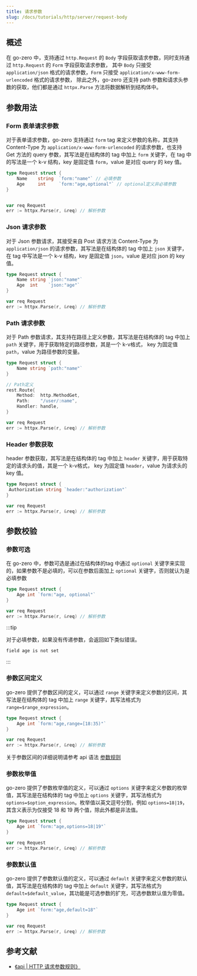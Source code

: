 ```yaml
---
title: 请求参数
slug: /docs/tutorials/http/server/request-body
---
```


## 概述

在 go-zero 中，支持通过 `http.Request` 的 `Body` 字段获取请求参数，同时支持通过 `http.Request` 的 `Form` 字段获取请求参数，
其中 `Body` 只接受 `application/json` 格式的请求参数，`Form` 只接受 `application/x-www-form-urlencoded` 格式的请求参数，
除此之外，go-zero 还支持 path 参数和请求头参数的获取，他们都是通过 `httpx.Parse` 方法将数据解析到结构体中。

## 参数用法

### Form 表单请求参数

对于表单请求参数，go-zero 支持通过 `form` tag 来定义参数的名称，其支持 Content-Type 为 `application/x-www-form-urlencoded` 的请求参数，也支持
Get 方法的 query 参数，其写法是在结构体的 tag 中加上 `form` 关键字，在 tag 中的写法是一个 k-v 结构，key 是固定值 `form`，value 是对应 query 的 key 值。

```go
type Request struct {
    Name    string  `form:"name"` // 必填参数
    Age     int     `form:"age,optional"` // optional定义非必填参数
}


var req Request
err := httpx.Parse(r, &req) // 解析参数
```

### Json 请求参数

对于 Json 参数请求，其接受来自 Post 请求方法 Content-Type 为 `application/json` 的请求参数，其写法是在结构体的 tag 中加上 `json` 关键字，
在 tag 中写法是一个 k-v 结构，key 是固定值 `json`，value 是对应 json 的 key 值。

```go
type Request struct {
    Name string `json:"name"`
    Age  int    `json:"age"`
}

var req Request
err := httpx.Parse(r, &req) // 解析参数
```

### Path 请求参数

对于 Path 参数请求，其支持在路径上定义参数，其写法是在结构体的 tag 中加上 `path` 关键字，用于获取特定的路径参数，其是一个 k-v格式，
key 为固定值 `path`，value 为路径参数的变量。

```go
type Request struct {
    Name string `path:"name"`
}

// Path定义
rest.Route{
    Method:  http.MethodGet,
    Path:    "/user/:name",
    Handler: handle,
}

var req Request
err := httpx.Parse(r, &req) // 解析参数
```

### Header 参数获取

header 参数获取，其写法是在结构体的 tag 中加上 `header` 关键字，用于获取特定的请求头的值，其是一个 k-v格式，
key 为固定值 `header`，value 为请求头的 key 值。

```go
type Request struct {
 Authorization string `header:"authorization"`
}

var req Request
err := httpx.Parse(r, &req) // 解析参数
```

## 参数校验

### 参数可选

在 go-zero 中，参数可选是通过在结构体的tag 中通过 `optional` 关键字来实现的，如果参数不是必填的，可以在参数后面加上 `optional` 关键字，否则就认为是必填参数

```go
type Request struct {
    Age int `form:"age, optional"`
}

var req Request
err := httpx.Parse(r, &req) // 解析参数
```

:::tip

对于必填参数，如果没有传递参数，会返回如下类似错误。

```
field age is not set
```

:::

### 参数区间定义

go-zero 提供了参数区间的定义，可以通过 `range` 关键字来定义参数的区间，其写法是在结构体的 tag 中加上 `range` 关键字，其写法格式为 `range=$range_expression`。

```go
type Request struct {
    Age int `form:"age,range=[18:35)"`
}

var req Request
err := httpx.Parse(r, &req) // 解析参数
```

关于参数区间的详细说明请参考 api 语法 <a href="/docs/tutorials/api/parameter" target="_blank">参数规则</a>

### 参数枚举值

go-zero 提供了参数枚举值的定义，可以通过 `options` 关键字来定义参数的枚举值，其写法是在结构体的 tag 中加上 `options` 关键字，其写法格式为 `options=$option_expression`。枚举值以英文逗号分割，例如 `options=18|19`，其含义表示为仅接受 18 和 19 两个值，除此外都是非法值。

```go
type Request struct {
    Age int `form:"age,options=18|19"`
}

var req Request
err := httpx.Parse(r, &req) // 解析参数
```

### 参数默认值

go-zero 提供了参数默认值的定义，可以通过 `default` 关键字来定义参数的默认值，其写法是在结构体的 tag 中加上 `default` 关键字，其写法格式为 `default=$default_value`，其功能是可选参数的扩充，可选参数默认值为零值。

```go
type Request struct {
    Age int `form:"age,default=18"`
}

var req Request
err := httpx.Parse(r, &req) // 解析参数
```

## 参考文献

- <a href="/docs/tutorials/api/parameter" target="_blank">《api | HTTP 请求参数规则》</a>
